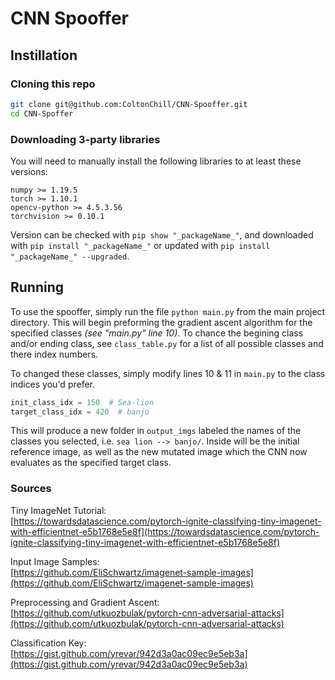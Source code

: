 # CNN Spooffer
## Instillation
### Cloning this repo
```sh
git clone git@github.com:ColtonChill/CNN-Spooffer.git
cd CNN-Spoffer
```
### Downloading 3-party libraries
You will need to manually install the following libraries to at least these versions:
```
numpy >= 1.19.5
torch >= 1.10.1
opencv-python >= 4.5.3.56
torchvision >= 0.10.1
```
Version can be checked with `pip show "_packageName_"`, and downloaded with `pip install "_packageName_"` or updated with `pip install "_packageName_" --upgraded`.

## Running
To use the spooffer, simply run the file `python main.py` from the main project directory. This will begin preforming the gradient ascent algorithm for the specified classes _(see "main.py" line 10)_. To chance the begining class and/or ending class, see `class_table.py` for a list of all possible classes and there index numbers.

To changed these classes, simply modify lines 10 & 11 in `main.py` to the class indices you'd prefer.
```py
init_class_idx = 150  # Sea-lion
target_class_idx = 420  # banjo
```
This will produce a new folder in `output_imgs` labeled the names of the classes you selected, i.e. `sea lion --> banjo/`. Inside will be the initial reference image, as well as the new mutated image which the CNN now evaluates as the specified target class.


### Sources
Tiny ImageNet Tutorial:<br>
[https://towardsdatascience.com/pytorch-ignite-classifying-tiny-imagenet-with-efficientnet-e5b1768e5e8f](https://towardsdatascience.com/pytorch-ignite-classifying-tiny-imagenet-with-efficientnet-e5b1768e5e8f)

Input Image Samples:<br>
[https://github.com/EliSchwartz/imagenet-sample-images](https://github.com/EliSchwartz/imagenet-sample-images)

Preprocessing and Gradient Ascent:<br>
[https://github.com/utkuozbulak/pytorch-cnn-adversarial-attacks](https://github.com/utkuozbulak/pytorch-cnn-adversarial-attacks)

Classification Key:<br>
[https://gist.github.com/yrevar/942d3a0ac09ec9e5eb3a](https://gist.github.com/yrevar/942d3a0ac09ec9e5eb3a)
